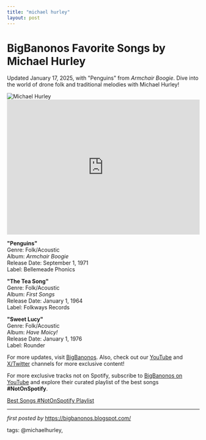 ```yaml
---
title: "michael hurley"
layout: post
---
```

 <!-- Title of the Post -->
<h1 >BigBanonos Favorite Songs by Michael Hurley</h1> <!-- Introductory Text -->
<p >Updated January 17, 2025, with "Penguins" from <em>Armchair Boogie</em>. Dive into the world of drone folk and traditional melodies with Michael Hurley!</p> <!-- Featured Image -->
<div > <img src="https://i.guim.co.uk/img/media/52463fdc9fb4f194d47d11116e79c74bbd895d5d/0_495_7360_4417/master/7360.jpg?width=1200&height=900&quality=85&auto=format&fit=crop&s=2d8a20c93d2708b14ae974b564f7ff8f" alt="Michael Hurley" />
</div> <!-- Spotify Embed -->
<div > <iframe src="https://open.spotify.com/embed/playlist/3AvaouIBPq9WfOIy5pIcWw?utm_source=generator" width="100%" height="352" frameBorder="0" allowfullscreen="" allow="autoplay; clipboard-write; encrypted-media; fullscreen; picture-in-picture" loading="lazy"></iframe>
</div> <!-- Song Information -->
<div > <p><strong>"Penguins"</strong><br> Genre: Folk/Acoustic<br> Album: <em>Armchair Boogie</em><br> Release Date: September 1, 1971<br> Label: Bellemeade Phonics</p> <p><strong>"The Tea Song"</strong><br> Genre: Folk/Acoustic<br> Album: <em>First Songs</em><br> Release Date: January 1, 1964<br> Label: Folkways Records</p> <p><strong>"Sweet Lucy"</strong><br> Genre: Folk/Acoustic<br> Album: <em>Have Moicy!</em><br> Release Date: January 1, 1976<br> Label: Rounder</p>
</div> <!-- Footer Links -->
<div > <p>For more updates, visit <a href="https://bigbanonos.blogspot.com/" target="_blank">BigBanonos</a>. Also, check out our <a href="https://www.youtube.com/@BigBanonos" target="_blank">YouTube</a> and <a href="https://x.com/bigbanonos" target="_blank">X/Twitter</a> channels for more exclusive content!</p>
</div> 

<!--Subscribe and Playlist Links-->
<div>
    <p>For more exclusive tracks not on Spotify, subscribe to <a href="https://www.youtube.com/@BigBanonos" target="_blank">BigBanonos on YouTube</a> and explore their curated playlist of the best songs <strong>#NotOnSpotify</strong>.</p>
    <p><a href="https://www.youtube.com/playlist?list=PLtuNtuTatqI0kFahUCbtbfenC_ET5O_tr" target="_blank">Best Songs #NotOnSpotify Playlist<br /></a></p></div>

<hr />

<p><em>first posted by</em> <a href="https://bigbanonos.blogspot.com/" rel="noopener" target="_new">https://bigbanonos.blogspot.com/</a></p>

<p>tags: @michaelhurley,</p>

